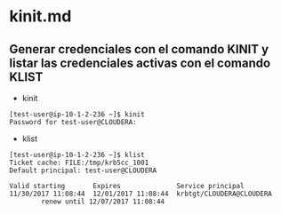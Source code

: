# kinit.md

## Generar credenciales con el comando KINIT y listar las credenciales activas con el comando KLIST

* kinit 

```
[test-user@ip-10-1-2-236 ~]$ kinit
Password for test-user@CLOUDERA:
```

* klist

```
[test-user@ip-10-1-2-236 ~]$ klist
Ticket cache: FILE:/tmp/krb5cc_1001
Default principal: test-user@CLOUDERA

Valid starting       Expires              Service principal
11/30/2017 11:08:44  12/01/2017 11:08:44  krbtgt/CLOUDERA@CLOUDERA
        renew until 12/07/2017 11:08:44
```
